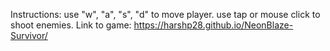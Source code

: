 Instructions:
use "w", "a", "s", "d" to move player.
use tap or mouse click to shoot enemies.
Link to game: https://harshp28.github.io/NeonBlaze-Survivor/
